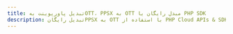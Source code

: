 ---title: تبدیل پاورپوینت بهOTT، PPSX به OTT مبدل رایگان یا PHP SDKdescription: تبدیل رایگانPPSX به OTT با استفاده از PHP Cloud APIs & SDK. همچنین اسناد Microsoft PowerPoint را در Cloud ایجاد، ویرایش و رندر کنید.---